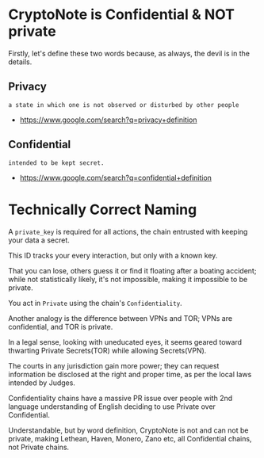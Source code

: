 # CryptoNote is Confidential & NOT private

Firstly, let's define these two words because, as always, the devil is in the details.

## Privacy 
`a state in which one is not observed or disturbed by other people`
* https://www.google.com/search?q=privacy+definition

## Confidential 
`intended to be kept secret.`
* https://www.google.com/search?q=confidential+definition

# Technically Correct Naming

A `private_key` is required for all actions, the chain entrusted with keeping your data a secret. 

This ID tracks your every interaction, but only with a known key.

That you can lose, others guess it or find it floating after a boating accident; while not statistically likely, it's not impossible, making it impossible to be private.

You act in `Private` using the chain's `Confidentiality`.

Another analogy is the difference between VPNs and TOR; VPNs are confidential, and TOR is private.

In a legal sense, looking with uneducated eyes, it seems geared toward thwarting Private Secrets(TOR) while allowing Secrets(VPN).

The courts in any jurisdiction gain more power; they can request information be disclosed at the right and proper time, as per the local laws intended by Judges.

Confidentiality chains have a massive PR issue over people with 2nd language understanding of English deciding to use Private over Confidential.

Understandable, but by word definition, CryptoNote is not and can not be private, making Lethean, Haven, Monero, Zano etc, all Confidential chains, not Private chains.

